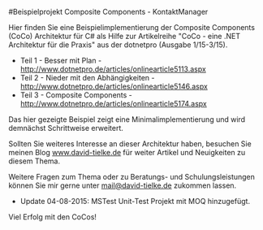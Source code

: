 #Beispielprojekt Composite Components - KontaktManager

Hier finden Sie eine Beispielimplementierung der Composite Components (CoCo) Architektur 
für C# als Hilfe zur Artikelreihe "CoCo - eine .NET Architektur für die Praxis" aus der dotnetpro (Ausgabe 1/15-3/15).

- Teil 1 - Besser mit Plan - http://www.dotnetpro.de/articles/onlinearticle5113.aspx
- Teil 2 - Nieder mit den Abhängigkeiten - http://www.dotnetpro.de/articles/onlinearticle5146.aspx
- Teil 3 - Composite Components - http://www.dotnetpro.de/articles/onlinearticle5174.aspx

Das hier gezeigte Beispiel zeigt eine Minimalimplementierung und wird demnächst Schrittweise erweitert.

Sollten Sie weiteres Interesse an dieser Architektur haben, besuchen Sie meinen Blog www.david-tielke.de 
für weiter Artikel und Neuigkeiten zu diesem Thema.

Weitere Fragen zum Thema oder zu Beratungs- und Schulungsleistungen können Sie mir gerne unter 
mail@david-tielke.de zukommen lassen.

- Update 04-08-2015: MSTest Unit-Test Projekt mit MOQ hinzugefügt.

Viel Erfolg mit den CoCos!

